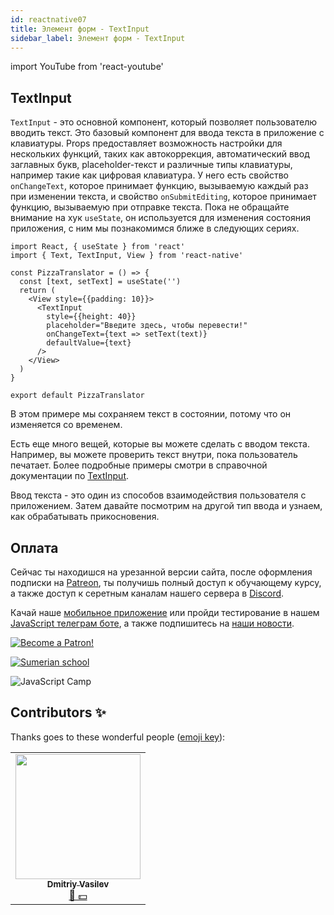 ```yaml
---
id: reactnative07
title: Элемент форм - TextInput
sidebar_label: Элемент форм - TextInput
---
```


import YouTube from 'react-youtube'

## TextInput

`TextInput` - это основной компонент, который позволяет пользователю вводить текст. Это базовый компонент для ввода текста в приложение с клавиатуры. Props предоставляет возможность настройки для нескольких функций, таких как автокоррекция, автоматический ввод заглавных букв, placeholder-текст и различные типы клавиатуры, например такие как цифровая клавиатура. У него есть свойство `onChangeText`, которое принимает функцию, вызываемую каждый раз при изменении текста, и свойство `onSubmitEditing`, которое принимает функцию, вызываемую при отправке текста. Пока не обращайте внимание на хук `useState`, он используется для изменения состояния приложения, с ним мы познакомимся ближе в следующих сериях.

```SnackPlayer name=index.js
import React, { useState } from 'react'
import { Text, TextInput, View } from 'react-native'

const PizzaTranslator = () => {
  const [text, setText] = useState('')
  return (
    <View style={{padding: 10}}>
      <TextInput
        style={{height: 40}}
        placeholder="Введите здесь, чтобы перевести!"
        onChangeText={text => setText(text)}
        defaultValue={text}
      />
    </View>
  )
}

export default PizzaTranslator
```

В этом примере мы сохраняем текст в состоянии, потому что он изменяется со временем.

Есть еще много вещей, которые вы можете сделать с вводом текста. Например, вы можете проверить текст внутри, пока пользователь печатает. Более подробные примеры смотри в справочной документации по [TextInput](https://reactnative.dev/docs/textinput).

Ввод текста - это один из способов взаимодействия пользователя с приложением. Затем давайте посмотрим на другой тип ввода и узнаем, как обрабатывать прикосновения.


<!-- ## Проблемы?

![Problem](https://media.giphy.com/media/xTiTnGeUsWOEwsGoG4/giphy.gif)

Пишите в [Discord](https://discord.gg/6GDAfXn) или телеграмм [чат](https://t.me/jscampapp), а также подписывайтесь на наши [новости](https://t.me/javascriptapp)

![JavaScript Camp](/img/bandlink.png)

## Вопросы

Основной компонент, который позволяет пользователю вводить текст?

1. Text
2. TextInput
3. Input

Как называется свойство у компонент TextInput, которое принимает функцию, вызываемую каждый раз при изменении текста?

1. `onSubmitEditing`
2. `onChange`
3. `onChangeText`

Как называется свойство у компонент TextInput, которое принимает функцию, вызываемую при отправке текста?

1. `onSubmitEditing`
2. `onChange`
3. `onChangeText`

## Done ✅

Чтобы узнать, насколько хорошо вы усвоили этот урок, пройдите тест в [мобильном приложении](http://onelink.to/njhc95) нашей школы по этой теме или в [боте Telegram](https://t.me/javascriptcamp_bot).

![Sumerian school](/img/app.jpg)

## Ссылки:

1. [React Native](https://reactnative.dev/docs/handling-text-input)

[![Become a Patron!](/img/logo/patreon.jpg)](https://www.patreon.com/bePatron?u=31769291) -->

## Оплата

Сейчас ты находишся на урезанной версии сайта, после оформления подписки на [Patreon](https://www.patreon.com/javascriptcamp), ты получишь полный доступ к обучающему курсу, а также доступ к серетным каналам нашего сервера в [Discord](https://discord.gg/6GDAfXn).  

Качай наше [мобильное приложение](http://onelink.to/njhc95) или пройди тестирование в нашем [JavaScript телеграм боте](https://t.me/javascriptcamp_bot), а также подпишитесь на [наши новости](https://t.me/javascriptapp).

[![Become a Patron!](/img/logo/patreon.jpg)](https://www.patreon.com/bePatron?u=31769291)


[![Sumerian school](/img/app.jpg)](http://onelink.to/njhc95)

![JavaScript Camp](/img/bandlink.png)

## Contributors ✨

Thanks goes to these wonderful people ([emoji key](https://allcontributors.org/docs/en/emoji-key)):


<table>
  <tr>
    <td align="center"><a href="https://fullstackserverless.github.io/"><img src="https://avatars0.githubusercontent.com/u/6774813?v=4?s=200" width="200px;" alt=""/><br /><sub><b>Dmitriy Vasilev</b></sub></a><br /><a href="#financial-gHashTag" title="Financial">📖 💵</a></td>
  </tr>
</table>

